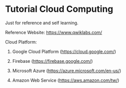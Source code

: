 # Tutorial Cloud Computing

Just for reference and self learning.

Reference Website: https://www.qwiklabs.com/

Cloud Platform: 
1. Google Cloud Platform (https://cloud.google.com/)

2. Firebase (https://firebase.google.com/)

3. Microsoft Azure (https://azure.microsoft.com/en-us/)

4. Amazon Web Service (https://aws.amazon.com/tw/)
